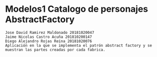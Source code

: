 # Modelos1 Catalogo de personajes AbstractFactory
	Jose David Ramirez Maldonado 20181020047  
	Jaime Nicolas Castro Acuña 201810200147
	Diego Alejandro Rojas Reina 20181020076
	Aplicación en la que se implementa el patrón abstract factory y se muestran las partes creadas por cada fabrica.
